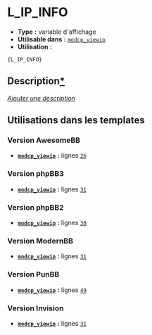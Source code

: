 # L_IP_INFO
* __Type__ __:__ variable d'affichage
* __Utilisable dans__ __:__ [`modcp_viewip`](../tpl/modcp_viewip.md#readme)
* __Utilisation__ __:__

```smarty
{L_IP_INFO}
```

## Description[*](https://fa-tvars.appspot.com/var/L_IP_INFO)
[*Ajouter une description*](https://fa-tvars.appspot.com/var/L_IP_INFO)

## Utilisations dans les templates

### Version AwesomeBB
* __[`modcp_viewip`](../tpl/modcp_viewip.md#readme)__ __:__ lignes [`26`](../src/awesomebb/modcp_viewip.tpl#L26)

### Version phpBB3
* __[`modcp_viewip`](../tpl/modcp_viewip.md#readme)__ __:__ lignes [`31`](../src/prosilver/modcp_viewip.tpl#L31)

### Version phpBB2
* __[`modcp_viewip`](../tpl/modcp_viewip.md#readme)__ __:__ lignes [`30`](../src/subsilver/modcp_viewip.tpl#L30)

### Version ModernBB
* __[`modcp_viewip`](../tpl/modcp_viewip.md#readme)__ __:__ lignes [`31`](../src/modernbb/modcp_viewip.tpl#L31)

### Version PunBB
* __[`modcp_viewip`](../tpl/modcp_viewip.md#readme)__ __:__ lignes [`49`](../src/punbb/modcp_viewip.tpl#L49)

### Version Invision
* __[`modcp_viewip`](../tpl/modcp_viewip.md#readme)__ __:__ lignes [`31`](../src/invision/modcp_viewip.tpl#L31)

